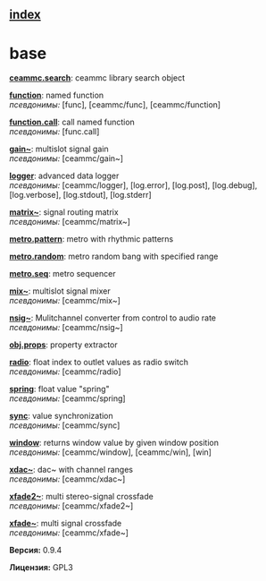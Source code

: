 [index](index.html) 
---

# base




[**ceammc.search**](ceammc.search.html): ceammc library search object 

[**function**](function.html): named function <br>
_псевдонимы:_ [func], [ceammc/func], [ceammc/function]


[**function.call**](function.call.html): call named function <br>
_псевдонимы:_ [func.call]


[**gain~**](gain~.html): multislot signal gain <br>
_псевдонимы:_ [ceammc/gain~]


[**logger**](logger.html): advanced data logger <br>
_псевдонимы:_ [ceammc/logger], [log.error], [log.post], [log.debug], [log.verbose], [log.stdout], [log.stderr]


[**matrix~**](matrix~.html): signal routing matrix <br>
_псевдонимы:_ [ceammc/matrix~]


[**metro.pattern**](metro.pattern.html): metro with rhythmic patterns 

[**metro.random**](metro.random.html): metro random bang with specified range 

[**metro.seq**](metro.seq.html): metro sequencer 

[**mix~**](mix~.html): multislot signal mixer <br>
_псевдонимы:_ [ceammc/mix~]


[**nsig~**](nsig~.html): Mulitchannel converter from control to audio rate <br>
_псевдонимы:_ [ceammc/nsig~]


[**obj.props**](obj.props.html): property extractor 

[**radio**](radio.html): float index to outlet values as radio switch <br>
_псевдонимы:_ [ceammc/radio]


[**spring**](spring.html): float value &#34;spring&#34; <br>
_псевдонимы:_ [ceammc/spring]


[**sync**](sync.html): value synchronization <br>
_псевдонимы:_ [ceammc/sync]


[**window**](window.html): returns window value by given window position <br>
_псевдонимы:_ [ceammc/window], [ceammc/win], [win]


[**xdac~**](xdac~.html): dac~ with channel ranges <br>
_псевдонимы:_ [ceammc/xdac~]


[**xfade2~**](xfade2~.html): multi stereo-signal crossfade <br>
_псевдонимы:_ [ceammc/xfade2~]


[**xfade~**](xfade~.html): multi signal crossfade <br>
_псевдонимы:_ [ceammc/xfade~]



**Версия:** 0.9.4

**Лицензия:** GPL3

